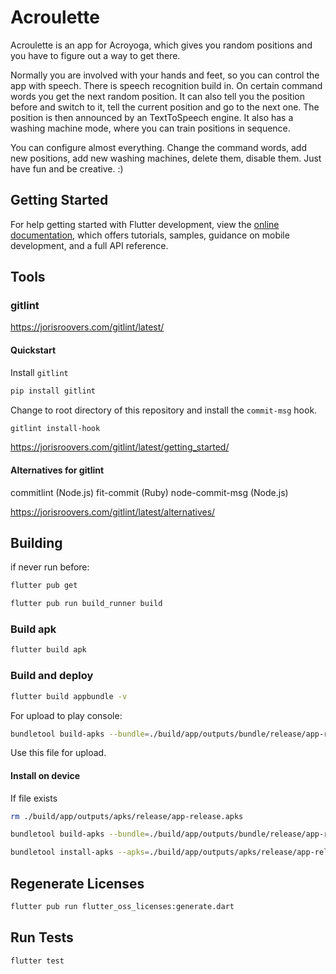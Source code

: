 # Acroulette

Acroulette is an app for Acroyoga, which gives you random positions and you have to figure out a way to get there.

Normally you are involved with your hands and feet, so you can control the app with speech. There is speech recognition build in. On certain command words you get the next random position. It can also tell you the position before and switch to it, tell the current position and go to the next one. The position is then announced by an TextToSpeech engine. It also has a washing machine mode, where you can train positions in sequence.

You can configure almost everything. Change the command words, add new positions, add new washing machines, delete them, disable them. Just have fun and be creative. :)

## Getting Started

For help getting started with Flutter development, view the
[online documentation](https://docs.flutter.dev/), which offers tutorials,
samples, guidance on mobile development, and a full API reference.

## Tools

### gitlint

<https://jorisroovers.com/gitlint/latest/>

#### Quickstart

Install `gitlint`

```bash
pip install gitlint
```

Change to root directory of this repository and install the `commit-msg` hook.

```bash
gitlint install-hook
```

<https://jorisroovers.com/gitlint/latest/getting_started/>

#### Alternatives for gitlint

commitlint (Node.js)
fit-commit (Ruby)
node-commit-msg (Node.js)

<https://jorisroovers.com/gitlint/latest/alternatives/>

## Building

if never run before:

```bash
flutter pub get
```

```bash
flutter pub run build_runner build
```

### Build apk

```bash
flutter build apk
```

### Build and deploy

```bash
flutter build appbundle -v 
```

For upload to play console:

```bash
bundletool build-apks --bundle=./build/app/outputs/bundle/release/app-release.aab --output=./build/app/outputs/apks/release/app-release.apks --ks=~/upload-keystore.jks --ks-key-alias=upload
```

Use this file for upload.

#### Install on device

If file exists

```bash
rm ./build/app/outputs/apks/release/app-release.apks
```

```bash
bundletool build-apks --bundle=./build/app/outputs/bundle/release/app-release.aab --output=./build/app/outputs/apks/release/app-release.apks --ks=~/upload-keystore.jks --ks-key-alias=upload
```

```bash
bundletool install-apks --apks=./build/app/outputs/apks/release/app-release.apks
```

## Regenerate Licenses

```bash
flutter pub run flutter_oss_licenses:generate.dart
```

## Run Tests

```bash
flutter test
```
